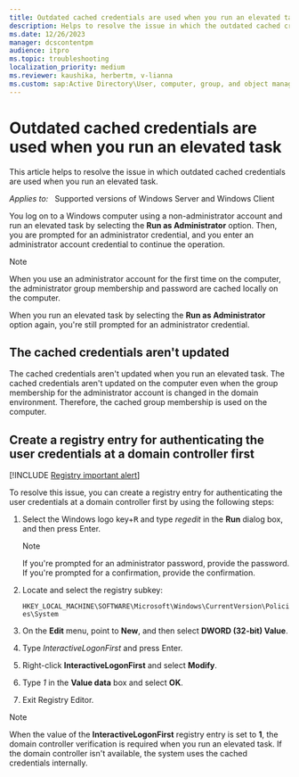 ```yaml
---
title: Outdated cached credentials are used when you run an elevated task
description: Helps to resolve the issue in which the outdated cached credentials are used when you run an elevated task.
ms.date: 12/26/2023
manager: dcscontentpm
audience: itpro
ms.topic: troubleshooting
localization_priority: medium
ms.reviewer: kaushika, herbertm, v-lianna
ms.custom: sap:Active Directory\User, computer, group, and object management, csstroubleshoot
---
```

# Outdated cached credentials are used when you run an elevated task

This article helps to resolve the issue in which outdated cached credentials are used when you run an elevated task.

_Applies to:_ &nbsp; Supported versions of Windows Server and Windows Client

You log on to a Windows computer using a non-administrator account and run an elevated task by selecting the **Run as Administrator** option. Then, you are prompted for an administrator credential, and you enter an administrator account credential to continue the operation.

> [!NOTE]
> When you use an administrator account for the first time on the computer, the administrator group membership and password are cached locally on the computer.

When you run an elevated task by selecting the **Run as Administrator** option again, you're still prompted for an administrator credential.

## The cached credentials aren't updated

The cached credentials aren't updated when you run an elevated task. The cached credentials aren't updated on the computer even when the group membership for the administrator account is changed in the domain environment. Therefore, the cached group membership is used on the computer.

## Create a registry entry for authenticating the user credentials at a domain controller first

[!INCLUDE [Registry important alert](../../includes/registry-important-alert.md)]

To resolve this issue, you can create a registry entry for authenticating the user credentials at a domain controller first by using the following steps:

1. Select the Windows logo key+<kbd>R</kbd> and type *regedit* in the **Run** dialog box, and then press Enter.

    > [!NOTE]
    > If you're prompted for an administrator password, provide the password. If you're prompted for a confirmation, provide the confirmation.

2. Locate and select the registry subkey:

    `HKEY_LOCAL_MACHINE\SOFTWARE\Microsoft\Windows\CurrentVersion\Policies\System`
3. On the **Edit** menu, point to **New**, and then select **DWORD (32-bit) Value**.
4. Type *InteractiveLogonFirst* and press Enter.
5. Right-click **InteractiveLogonFirst** and select **Modify**.
6. Type *1* in the **Value data** box and select **OK**.
7. Exit Registry Editor.

> [!NOTE]
> When the value of the **InteractiveLogonFirst** registry entry is set to **1**, the domain controller verification is required when you run an elevated task. If the domain controller isn't available, the system uses the cached credentials internally.
